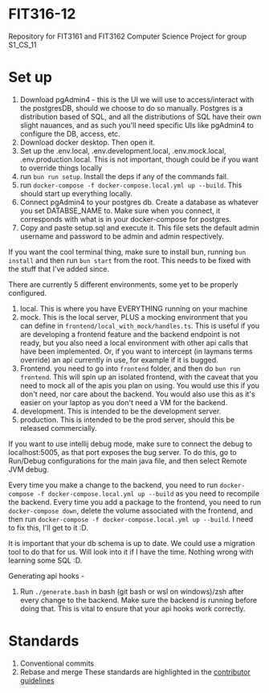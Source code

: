 # FIT316-12
Repository for FIT3161 and FIT3162 Computer Science Project for group S1_CS_11

# Set up
1. Download pgAdmin4 - this is the UI we will use to access/interact with the postgresDB, should we choose to do so manually. Postgres is a distribution based of SQL, and all the distributions of SQL have their own slight nauances, and as such you'll need specific UIs like pgAdmin4 to configure the DB, access, etc.
2. Download docker desktop. Then open it.
3. Set up the .env.local, .env.development.local, .env.mock.local, .env.production.local. This is not important, though could be if you want to override things locally
4. run `bun run setup`. Install the deps if any of the commands fail.
5. run `docker-compose -f docker-compose.local.yml up --build`. This should start up everything locally.
6. Connect pgAdmin4 to your postgres db. Create a database as whatever you set DATABSE_NAME to. Make sure when you connect, it corresponds with what is in your docker-compose for postgres.
7. Copy and paste setup.sql and execute it. This file sets the default admin username and password to be admin and admin respectively.

If you want the cool terminal thing, make sure to install bun, running `bun install` and then run `bun start` from the root. This needs to be fixed with the stuff that I've added since.

There are currently 5 different environments, some yet to be properly configured.
1. local. This is where you have EVERYTHING running on your machine
2. mock. This is the local server, PLUS a mocking environment that you can define in `frontend/local_with_mock/handles.ts`. This is useful if you are developing a frontend feature and the backend endpoint is not ready, but you also need a local environment with other api calls that have been implemented. Or, if you want to intercept (in laymans terms override) an api currently in use, for example if it is bugged.
3. Frontend. you need to go into `frontend` folder, and then do `bun run frontend`. This will spin up an isolated frontend, with the caveat that you need to mock all of the apis you plan on using. You would use this if you don't need, nor care about the backend. You would also use this as it's easier on your laptop as you don't need a VM for the backend.
4. development. This is intended to be the development server.
5. production. This is intended to be the prod server, should this be released commercially.

If you want to use intellij debug mode, make sure to connect the debug to localhost:5005, as that port exposes the bug server. To do this, go to Run/Debug configurations for the main java file, and then select Remote JVM debug.

Every time you make a change to the backend, you need to run `docker-compose -f docker-compose.local.yml up --build` as you need to recompile the backend.
Every time you add a package to the frontend, you need to run `docker-compose down`, delete the volume associated with the frontend, and then run `docker-compose -f docker-compose.local.yml up --build`. I need to fix this, I'll get to it :D.

It is important that your db schema is up to date. We could use a migration tool to do that for us. Will look into it if I have the time. Nothing wrong with learning some SQL :D.

Generating api hooks -
1. Run `./generate.bash` in bash (git bash or wsl on windows)/zsh after every change to the backend. Make sure the backend is running before doing that. This is vital to ensure that your api hooks work correctly.

# Standards
1. Conventional commits
2. Rebase and merge
These standards are highlighted in the [contributor guidelines]([url](https://avian-annotator.atlassian.net/wiki/x/AgD6))
